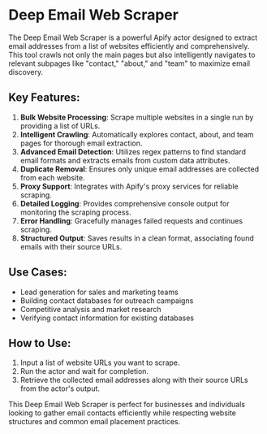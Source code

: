 # Deep Email Web Scraper

The Deep Email Web Scraper is a powerful Apify actor designed to extract email addresses from a list of websites efficiently and comprehensively. This tool crawls not only the main pages but also intelligently navigates to relevant subpages like "contact," "about," and "team" to maximize email discovery.

## Key Features:

1. **Bulk Website Processing**: Scrape multiple websites in a single run by providing a list of URLs.
2. **Intelligent Crawling**: Automatically explores contact, about, and team pages for thorough email extraction.
3. **Advanced Email Detection**: Utilizes regex patterns to find standard email formats and extracts emails from custom data attributes.
4. **Duplicate Removal**: Ensures only unique email addresses are collected from each website.
5. **Proxy Support**: Integrates with Apify's proxy services for reliable scraping.
6. **Detailed Logging**: Provides comprehensive console output for monitoring the scraping process.
7. **Error Handling**: Gracefully manages failed requests and continues scraping.
8. **Structured Output**: Saves results in a clean format, associating found emails with their source URLs.

## Use Cases:

- Lead generation for sales and marketing teams
- Building contact databases for outreach campaigns
- Competitive analysis and market research
- Verifying contact information for existing databases

## How to Use:

1. Input a list of website URLs you want to scrape.
2. Run the actor and wait for completion.
3. Retrieve the collected email addresses along with their source URLs from the actor's output.

This Deep Email Web Scraper is perfect for businesses and individuals looking to gather email contacts efficiently while respecting website structures and common email placement practices.
